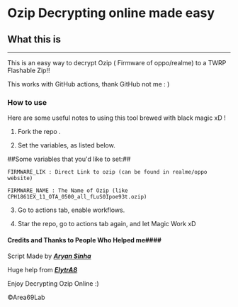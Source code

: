# Ozip Decrypting online made easy #

## What this is ##
---------------------------------------------------------------------
This is an easy way to decrypt Ozip ( Firmware of oppo/realme) to a TWRP Flashable Zip!!

This works with GitHub actions, thank GitHub not me : )

### How to use ###

Here are some useful notes to using this tool brewed with black magic xD !

1. Fork the repo .

2. Set the variables, as listed below.

##Some variables that you'd like to set:##

```FIRMWARE_LIK : Direct Link to ozip (can be found in realme/oppo website)```

```FIRMWARE_NAME : The Name of Ozip (like CPH1861EX_11_OTA_0500_all_fLuS0Ipoe93t.ozip)```

3. Go to actions tab, enable workflows.

4. Star the repo, go to actions tab again, and let Magic Work xD


#### Credits and Thanks to People Who Helped me####

Script Made by [***Aryan Sinha***](https://github.com/techyminati)

Huge help from [***ElytrA8***](https://github.com/Elytra8)



Enjoy Decrypting Ozip Online :)

©Area69Lab
